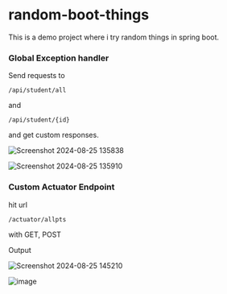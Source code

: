 # random-boot-things

This is a demo project where i try random things in spring boot.  

### Global Exception handler ###   

Send requests to 
```
/api/student/all
```
and 
```
/api/student/{id}
```

and get custom responses.

![Screenshot 2024-08-25 135838](https://github.com/user-attachments/assets/7b5015e5-14b4-4f4a-94be-c8d9020f5653)

   
![Screenshot 2024-08-25 135910](https://github.com/user-attachments/assets/94133abb-9c21-4e01-9c33-a12df2517c19)

### Custom Actuator Endpoint ### 

hit url
```
/actuator/allpts
```

with GET, POST

Output

![Screenshot 2024-08-25 145210](https://github.com/user-attachments/assets/cc6ec3bc-1b5f-4ef2-87d0-73bebe88ff83)

![image](https://github.com/user-attachments/assets/ddcbcc2f-06b6-45c5-b697-6b81f948f443)


